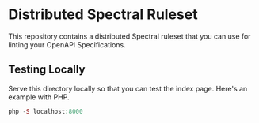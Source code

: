 # Distributed Spectral Ruleset

This repository contains a distributed Spectral ruleset that you can use for linting your OpenAPI Specifications.

## Testing Locally

Serve this directory locally so that you can test the index page. Here's an example with PHP.

```php
php -S localhost:8000
```